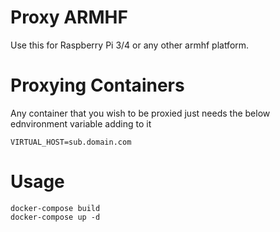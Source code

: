 # Proxy ARMHF

Use this for Raspberry Pi 3/4 or any other armhf platform.

# Proxying Containers

Any container that you wish to be proxied just needs the below ednvironment variable adding to it
```
VIRTUAL_HOST=sub.domain.com
```

# Usage

```
docker-compose build
docker-compose up -d
```
